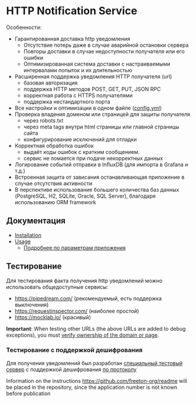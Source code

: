 # HTTP Notification Service

Особенности:
- Гарантированная доставка http уведомления
  - Отсутствие потерь даже в случае аварийной остановки сервера
  - Повторы доставки в случае недоступности получателя или его ошибки
  - Оптимизированная система доставки с настраиваемыми интервалами попыток и их длительностью
- Расширенная поддержка уведомления HTTP получателя (url)
  - базовая авторизация
  - поддержка HTTP методов POST, GET, PUT, JSON RPC
  - корректная работа с HTTPS получателями
  - поддержка нестандартного порта
- Все настройки и оптимизации в одном файле ([config.yml](docs/ConfigYML.md))
- Проверка владения доменом или страницей для защиты получателя
  - через robots.txt
  - через meta tags внутри html страницы или главной страницы сайта
  - конфигурирование исключений для отладки
- Корректная обработка ошибок
  - выдаёт коды ошибок с кратким сообщением.
  - сервис не ломается при подаче некорректных данных
- Логирование событий отправки в InfluxDB (для импорта в Grafana и т.д.)
- Встроенная защита от зависания останавливающая приложение в случае отсутствия активности
- В перспективе использование большего количества баз данных (PostgreSQL, H2, SQLite, Oracle, SQL Server), благодаря использованию ORM framework

## Документация
- [Installation](docs/INSTALL.md)
- [Usage](docs/USAGE.md)
  - [Подробнее по параметрам приложения](docs/ConfigYML.md)

## Тестирование
Для тестирования факта получения http уведомлений можно использовать общедоступные сервисы:
- https://pipedream.com/ (рекомендуемый, есть поддержка выключения)
- https://requestinspector.com/ (наиболее простой)
- https://mocklab.io/ (красивый)

__Important__: When testing other URLs (the above URLs are added to debug exceptions), you must  [verify ownership of the domain or page](docs/USAGE.md#protecting-the-recipient-page). 

### Тестирование с поддержкой дешифрования
Для получения уведомлений был разработан [специальный тестовый сервер](https://github.com/chain-action/httpserver4encoded-notifications) с поддержкой дешифрования [по протоколу](https://tonlabs.notion.site/Notification-provider-onboarding-3dd961bce8954d0da80208b9a908c773)

Information on the instructions https://github.com/freeton-org/readme will be placed in the repository, since the application number is not known before publication
